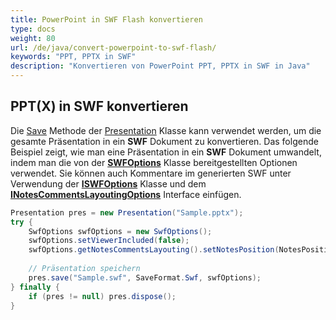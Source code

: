 ```yaml
---
title: PowerPoint in SWF Flash konvertieren
type: docs
weight: 80
url: /de/java/convert-powerpoint-to-swf-flash/
keywords: "PPT, PPTX in SWF"
description: "Konvertieren von PowerPoint PPT, PPTX in SWF in Java"
---
```


## **PPT(X) in SWF konvertieren**
Die [Save](https://reference.aspose.com/slides/java/com.aspose.slides/Presentation#save-java.lang.String-int-com.aspose.slides.ISaveOptions-) Methode der [Presentation](https://reference.aspose.com/slides/java/com.aspose.slides/presentation) Klasse kann verwendet werden, um die gesamte Präsentation in ein **SWF** Dokument zu konvertieren. Das folgende Beispiel zeigt, wie man eine Präsentation in ein **SWF** Dokument umwandelt, indem man die von der [**SWFOptions**](https://reference.aspose.com/slides/java/com.aspose.slides/SwfOptions) Klasse bereitgestellten Optionen verwendet. Sie können auch Kommentare im generierten SWF unter Verwendung der [**ISWFOptions**](https://reference.aspose.com/slides/java/com.aspose.slides/ISwfOptions) Klasse und dem [**INotesCommentsLayoutingOptions**](https://reference.aspose.com/slides/java/com.aspose.slides/INotesCommentsLayoutingOptions) Interface einfügen.

```java
Presentation pres = new Presentation("Sample.pptx");
try {
    SwfOptions swfOptions = new SwfOptions();
    swfOptions.setViewerIncluded(false);
    swfOptions.getNotesCommentsLayouting().setNotesPosition(NotesPositions.BottomFull);
    
    // Präsentation speichern
    pres.save("Sample.swf", SaveFormat.Swf, swfOptions);
} finally {
    if (pres != null) pres.dispose();
}
```